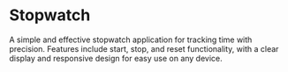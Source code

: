 # Stopwatch
A simple and effective stopwatch application for tracking time with precision. Features include start, stop, and reset functionality, with a clear display and responsive design for easy use on any device.
